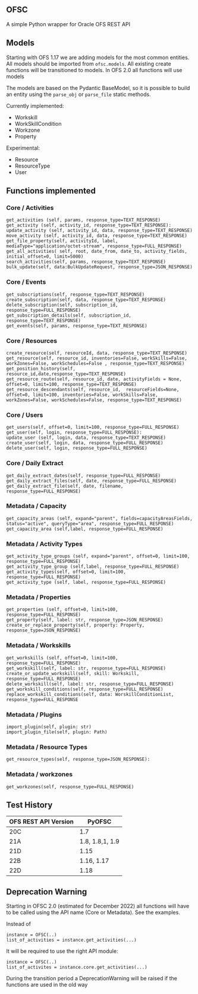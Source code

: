## OFSC

A simple Python wrapper for Oracle OFS REST API

## Models

Starting with OFS 1.17 we are adding models for the most common entities. All models should be imported from `ofsc.models`. All existing create functions will be transitioned to models. In OFS 2.0 all functions will use models

The models are based on the Pydantic BaseModel, so it is possible to build an entity using the `parse_obj` or `parse_file` static methods.

Currently implemented:
- Workskill
- WorkSkillCondition
- Workzone
- Property

Experimental:
- Resource
- ResourceType
- User

## Functions implemented



### Core / Activities
    get_activities (self, params, response_type=TEXT_RESPONSE)
    get_activity (self, activity_id, response_type=TEXT_RESPONSE):
    update_activity (self, activity_id, data, response_type=TEXT_RESPONSE)
    move_activity (self, activity_id, data, response_type=TEXT_RESPONSE)
    get_file_property(self, activityId, label, mediaType="application/octet-stream", response_type=FULL_RESPONSE)
    get_all_activities( self, root, date_from, date_to, activity_fields, initial_offset=0, limit=5000)
    search_activities(self, params, response_type=TEXT_RESPONSE)
    bulk_update(self, data:BulkUpdateRequest, response_type=JSON_RESPONSE)


### Core / Events
    get_subscriptions(self, response_type=TEXT_RESPONSE)
    create_subscription(self, data, response_type=TEXT_RESPONSE)
    delete_subscription(self, subscription_id, response_type=FULL_RESPONSE)
    get_subscription_details(self, subscription_id, response_type=TEXT_RESPONSE)
    get_events(self, params, response_type=TEXT_RESPONSE)

### Core / Resources
    create_resource(self, resourceId, data, response_type=TEXT_RESPONSE)
    get_resource(self, resource_id, inventories=False, workSkills=False, workZones=False, workSchedules=False , response_type=TEXT_RESPONSE)
    get_position_history(self, resource_id,date,response_type=TEXT_RESPONSE)
    get_resource_route(self, resource_id, date, activityFields = None, offset=0, limit=100, response_type=TEXT_RESPONSE)
    get_resource_descendants(self, resource_id,  resourceFields=None, offset=0, limit=100, inventories=False, workSkills=False, workZones=False, workSchedules=False, response_type=TEXT_RESPONSE)

### Core / Users
    get_users(self, offset=0, limit=100, response_type=FULL_RESPONSE)
    get_user(self, login, response_type=FULL_RESPONSE):
    update_user (self, login, data, response_type=TEXT_RESPONSE)
    create_user(self, login, data, response_type=FULL_RESPONSE)
    delete_user(self, login, response_type=FULL_RESPONSE)

### Core / Daily Extract
    get_daily_extract_dates(self, response_type=FULL_RESPONSE)
    get_daily_extract_files(self, date, response_type=FULL_RESPONSE)
    get_daily_extract_file(self, date, filename, response_type=FULL_RESPONSE)

### Metadata / Capacity
    get_capacity_areas (self, expand="parent", fields=capacityAreasFields, status="active", queryType="area", response_type=FULL_RESPONSE)
    get_capacity_area (self,label, response_type=FULL_RESPONSE)

### Metadata / Activity Types
    get_activity_type_groups (self, expand="parent", offset=0, limit=100, response_type=FULL_RESPONSE)
    get_activity_type_group (self,label, response_type=FULL_RESPONSE)   
    get_activity_types(self, offset=0, limit=100, response_type=FULL_RESPONSE)
    get_activity_type (self, label, response_type=FULL_RESPONSE)

### Metadata / Properties
    get_properties (self, offset=0, limit=100, response_type=FULL_RESPONSE)
    get_property(self, label: str, response_type=JSON_RESPONSE)
    create_or_replace_property(self, property: Property, response_type=JSON_RESPONSE)

### Metadata / Workskills
    get_workskills (self, offset=0, limit=100, response_type=FULL_RESPONSE)
    get_workskill(self, label: str, response_type=FULL_RESPONSE)
    create_or_update_workskill(self, skill: Workskill, response_type=FULL_RESPONSE)
    delete_workskill(self, label: str, response_type=FULL_RESPONSE)
    get_workskill_conditions(self, response_type=FULL_RESPONSE)
    replace_workskill_conditions(self, data: WorskillConditionList, response_type=FULL_RESPONSE

### Metadata / Plugins
    import_plugin(self, plugin: str)
    import_plugin_file(self, plugin: Path)

### Metadata / Resource Types
    get_resource_types(self, response_type=JSON_RESPONSE):

### Metadata / workzones
    get_workzones(self, response_type=FULL_RESPONSE)
    
## Test History

OFS REST API Version | PyOFSC
------------ | -------------
20C| 1.7
21A| 1.8, 1.8,1, 1.9
21D| 1.15
22B| 1.16, 1.17
22D| 1.18

## Deprecation Warning

Starting in OFSC 2.0  (estimated for December 2022) all functions will have to be called using the API name (Core or Metadata). See the examples.

Instead of

    instance = OFSC(..)
    list_of_activities = instance.get_activities(...)

It will be required to use the right API module:

    instance = OFSC(..)
    list_of_activites = instance.core.get_activities(...)

During the transition period a DeprecationWarning will be raised if the functions are used in the old way
